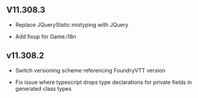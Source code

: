 ## V11.308.3

* Replace JQueryStatic mistyping with JQuery<HTMLElement>

* Add fixup for Game.i18n

## v11.308.2

* Switch versioning scheme referencing FoundryVTT version

* Fix issue where typescript drops type declarations for private
  fields in generated class types
